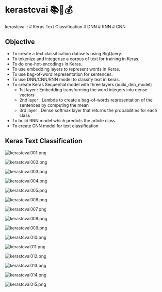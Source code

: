 # kerastcvai 📚🧮💰
kerastcvai : # Keras Text Classification # DNN # RNN # CNN

## Objective
- To create a text classification datasets using BigQuery.
- To tokenize and integerize a corpus of text for training in Keras.
- To do one-hot-encodings in Keras.
- To use embedding layers to represent words in Keras.
- To use bag-of-word representation for sentences.
- To use DNN/CNN/RNN model to classify text in keras.
- To create Keras Sequential model with three layers (build_dnn_model)
    - 1st layer : Embedding transforming the word integers into dense vectors
    - 2nd layer : Lambda to create a bag-of-words representation of the sentences by computing the mean
    - 3rd layer : Dense softmax layer that returns the probabilities for each class
- To build RNN model which predicts the article class
- To create CNN model for text classification


## Keras Text Classification

![kerastcvai001.png](./media/kerastcvai001.png)

![kerastcvai002.png](./media/kerastcvai002.png)

![kerastcvai003.png](./media/kerastcvai003.png)

![kerastcvai004.png](./media/kerastcvai004.png)

![kerastcvai005.png](./media/kerastcvai005.png)

![kerastcvai006.png](./media/kerastcvai006.png)

![kerastcvai007.png](./media/kerastcvai007.png)

![kerastcvai008.png](./media/kerastcvai008.png)

![kerastcvai009.png](./media/kerastcvai009.png)

![kerastcvai010.png](./media/kerastcvai010.png)

![kerastcvai011.png](./media/kerastcvai011.png)

![kerastcvai012.png](./media/kerastcvai012.png)

![kerastcvai013.png](./media/kerastcvai013.png)

![kerastcvai014.png](./media/kerastcvai014.png)

![kerastcvai015.png](./media/kerastcvai015.png)
